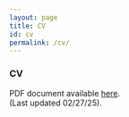 ```yaml
---
layout: page
title: CV
id: cv
permalink: /cv/
---
```


### CV 

PDF document available <a target="_blank" rel="noopener" href="folder/CV-02272025.pdf">here</a>. <br>
(Last updated 02/27/25). 
